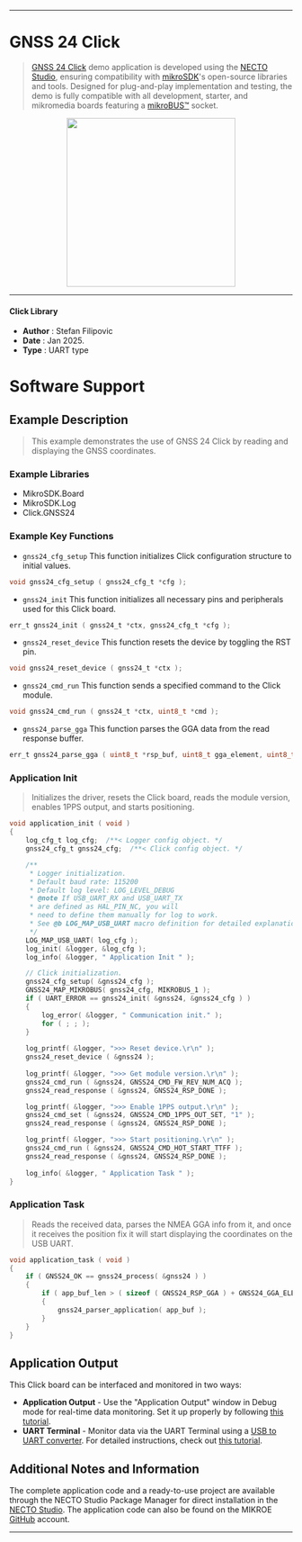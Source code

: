 
---
# GNSS 24 Click

> [GNSS 24 Click](https://www.mikroe.com/?pid_product=MIKROE-6551) demo application is developed using
the [NECTO Studio](https://www.mikroe.com/necto), ensuring compatibility with [mikroSDK](https://www.mikroe.com/mikrosdk)'s
open-source libraries and tools. Designed for plug-and-play implementation and testing, the demo is fully compatible with
all development, starter, and mikromedia boards featuring a [mikroBUS&trade;](https://www.mikroe.com/mikrobus) socket.

<p align="center">
  <img src="https://www.mikroe.com/?pid_product=MIKROE-6551&image=1" height=300px>
</p>

---

#### Click Library

- **Author**        : Stefan Filipovic
- **Date**          : Jan 2025.
- **Type**          : UART type

# Software Support

## Example Description

> This example demonstrates the use of GNSS 24 Click by reading and displaying the GNSS coordinates.

### Example Libraries

- MikroSDK.Board
- MikroSDK.Log
- Click.GNSS24

### Example Key Functions

- `gnss24_cfg_setup` This function initializes Click configuration structure to initial values.
```c
void gnss24_cfg_setup ( gnss24_cfg_t *cfg );
```

- `gnss24_init` This function initializes all necessary pins and peripherals used for this Click board.
```c
err_t gnss24_init ( gnss24_t *ctx, gnss24_cfg_t *cfg );
```

- `gnss24_reset_device` This function resets the device by toggling the RST pin.
```c
void gnss24_reset_device ( gnss24_t *ctx );
```

- `gnss24_cmd_run` This function sends a specified command to the Click module.
```c
void gnss24_cmd_run ( gnss24_t *ctx, uint8_t *cmd );
```

- `gnss24_parse_gga` This function parses the GGA data from the read response buffer.
```c
err_t gnss24_parse_gga ( uint8_t *rsp_buf, uint8_t gga_element, uint8_t *element_data );
```

### Application Init

> Initializes the driver, resets the Click board, reads the module version, enables 1PPS output, and starts positioning.

```c
void application_init ( void )
{
    log_cfg_t log_cfg;  /**< Logger config object. */
    gnss24_cfg_t gnss24_cfg;  /**< Click config object. */

    /** 
     * Logger initialization.
     * Default baud rate: 115200
     * Default log level: LOG_LEVEL_DEBUG
     * @note If USB_UART_RX and USB_UART_TX 
     * are defined as HAL_PIN_NC, you will 
     * need to define them manually for log to work. 
     * See @b LOG_MAP_USB_UART macro definition for detailed explanation.
     */
    LOG_MAP_USB_UART( log_cfg );
    log_init( &logger, &log_cfg );
    log_info( &logger, " Application Init " );

    // Click initialization.
    gnss24_cfg_setup( &gnss24_cfg );
    GNSS24_MAP_MIKROBUS( gnss24_cfg, MIKROBUS_1 );
    if ( UART_ERROR == gnss24_init( &gnss24, &gnss24_cfg ) ) 
    {
        log_error( &logger, " Communication init." );
        for ( ; ; );
    }
    
    log_printf( &logger, ">>> Reset device.\r\n" );
    gnss24_reset_device ( &gnss24 );
    
    log_printf( &logger, ">>> Get module version.\r\n" );
    gnss24_cmd_run ( &gnss24, GNSS24_CMD_FW_REV_NUM_ACQ );
    gnss24_read_response ( &gnss24, GNSS24_RSP_DONE );

    log_printf( &logger, ">>> Enable 1PPS output.\r\n" );
    gnss24_cmd_set ( &gnss24, GNSS24_CMD_1PPS_OUT_SET, "1" );
    gnss24_read_response ( &gnss24, GNSS24_RSP_DONE );

    log_printf( &logger, ">>> Start positioning.\r\n" );
    gnss24_cmd_run ( &gnss24, GNSS24_CMD_HOT_START_TTFF );
    gnss24_read_response ( &gnss24, GNSS24_RSP_DONE );
    
    log_info( &logger, " Application Task " );
}
```

### Application Task

> Reads the received data, parses the NMEA GGA info from it, and once it receives the position fix it will start displaying the coordinates on the USB UART.

```c
void application_task ( void )
{
    if ( GNSS24_OK == gnss24_process( &gnss24 ) ) 
    {
        if ( app_buf_len > ( sizeof ( GNSS24_RSP_GGA ) + GNSS24_GGA_ELEMENT_SIZE ) ) 
        {
            gnss24_parser_application( app_buf );
        }
    }
}
```

## Application Output

This Click board can be interfaced and monitored in two ways:
- **Application Output** - Use the "Application Output" window in Debug mode for real-time data monitoring.
Set it up properly by following [this tutorial](https://www.youtube.com/watch?v=ta5yyk1Woy4).
- **UART Terminal** - Monitor data via the UART Terminal using
a [USB to UART converter](https://www.mikroe.com/click/interface/usb?interface*=uart,uart). For detailed instructions,
check out [this tutorial](https://help.mikroe.com/necto/v2/Getting%20Started/Tools/UARTTerminalTool).

## Additional Notes and Information

The complete application code and a ready-to-use project are available through the NECTO Studio Package Manager for 
direct installation in the [NECTO Studio](https://www.mikroe.com/necto). The application code can also be found on
the MIKROE [GitHub](https://github.com/MikroElektronika/mikrosdk_click_v2) account.

---
